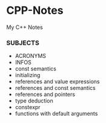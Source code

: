 # CPP-Notes
My C++ Notes

### SUBJECTS ####
* ACRONYMS
* INFOS
* const semantics
* initializing
* references and value expressions
* references and const semantics
* references and pointers
* type deduction
* constexpr
* functions with default arguments

